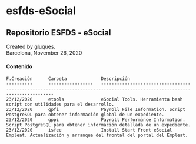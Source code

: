 # esfds-eSocial
## Repositorio ESFDS - eSocial

Created by gluques.  
Barcelona, November 26, 2020

#### Contenido

    F.Creación      Carpeta             Descripción                                                        
    ----------      -----------------   --------------------------------------------------------------------------------------------------------------------------
    23/12/2020      etools              eSocial Tools. Herramienta bash script con utilidades para el desarrollo. 
    23/12/2020      gpfi                Payroll File Information. Script PostgreSQL para obtener información global de un expediente.
    23/12/2020      gppi                Payroll Performance Information. Script PostgreSQL para obtener información detallada de un expediente.
    23/12/2020      isfee               Install Start Front eSocial Empleat. Actualización y arranque del frontal del portal del Empleat.
    
    
    
